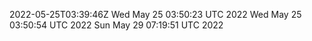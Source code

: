 2022-05-25T03:39:46Z
Wed May 25 03:50:23 UTC 2022
Wed May 25 03:50:54 UTC 2022
Sun May 29 07:19:51 UTC 2022
